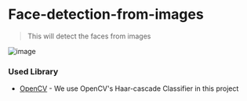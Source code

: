 
# Face-detection-from-images
> This will detect the faces from images

![image](https://user-images.githubusercontent.com/46869388/88913594-d76a4680-d27e-11ea-80f8-2561a9a07c4f.png)

### Used Library
- [OpenCV](https://docs.opencv.org/master/d9/df8/tutorial_root.html) - We use OpenCV's Haar-cascade Classifier in this project

